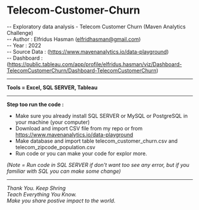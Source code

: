 # Telecom-Customer-Churn

-- Exploratory data analysis - Telecom Customer Churn (Maven Analytics Challenge) <br>
-- Author : Elfridus Hasman (elfridhasman@gmail.com) <br>
-- Year : 2022 <br>
-- Source Data : (https://www.mavenanalytics.io/data-playground) <br>
-- Dashboard : (https://public.tableau.com/app/profile/elfridus.hasman/viz/Dashboard-TelecomCustomerChurn/Dashboard-TelecomCustomerChurn) <br>

<hr>

<b>Tools = Excel, SQL SERVER, Tableau</b>

<hr>

<b>Step too run the code :</b>
- Make sure you already install SQL SERVER or MySQL or PostgreSQL in your machine (your computer)  <br>
- Download and import CSV file from my repo or from https://www.mavenanalytics.io/data-playground <br>
- Make database and import table telecom_customer_churn.csv and telecom_zipcode_population.csv <br>
- Run code or you can make your code for explor more. <br>

<i>(Note = Run code in SQL SERVER if don't want too see any error, but if you familiar with SQL you can make some change)</i>
<hr>

<i>Thank You. Keep Shring <br>
Teach Everything You Know. <br>
Make you share postive impact to the world.<i>

